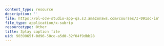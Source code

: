 ```yaml
---
content_type: resource
description: ''
file: https://ol-ocw-studio-app-qa.s3.amazonaws.com/courses/3-091sc-introduction-to-solid-state-chemistry-fall-2010/9039065f0d9650cea5d032f04f9dbb28_FYJJHMLv9oM.vtt
file_type: application/x-subrip
resourcetype: Other
title: 3play caption file
uid: 9039065f-0d96-50ce-a5d0-32f04f9dbb28
---
```

